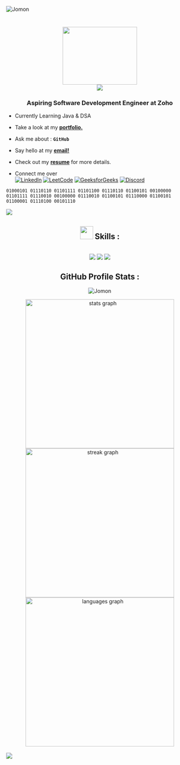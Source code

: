 <p align="left"> <img src="https://komarev.com/ghpvc/?username=Jomonh&label=Profile%20views&color=707070&style=flat" alt="Jomon" /> </p>

<h1 align="center">
<img src="https://github.com/Jomonh/Jomonh/blob/main/Assets/Programmer.gif" height="155" width="200" align="middle"/>  <br>  <img src="https://readme-typing-svg.herokuapp.com/?font=Righteous&size=35&&&color=62dafc&center=true&vCenter=true&width=500&height=70&duration=2500&lines=Hi+There+!+;+I'm+Jomon+Joy+!;" />
</h1>

<h3 align="center">Aspiring Software Development Engineer at Zoho</h3>


-  Currently Learning   Java & DSA 


-  Take a look at my <a a href="https://jomon.vercel.app/" target="_blank">**portfolio.**</a>


-  Ask me about    : **```GitHub```**


-  Say hello at my <a href="mailto:jomon.workmail@gmail.com" target="_blank">**email!**</a>


- Check out my <a href="https://drive.google.com/file/d/1XdP775UPCrulyrOkFoghJPRolNHWBsZU/view?usp=drivesdk" target="_blank">**resume**</a> for more details.


- Connect me over <br>
[![LinkedIn](https://img.shields.io/badge/linkedin-%2320232a.svg?style=normal&logo=linkedIn&logoColor=%230077B5)](https://www.linkedin.com/in/jomonh)
[![LeetCode](https://img.shields.io/badge/LeetCode-%2320232a.svg?style=normal&logo=LeetCode&logoColor=%FFA116)](https://leetcode.com/u/Jomonh/)
[![GeeksforGeeks](https://img.shields.io/badge/GeeksforGeeks-%2320232a.svg?style=normal&logo=geeksforgeeks&logoColor=%2300C853)](https://auth.geeksforgeeks.org/user/jomonh/)
[![Discord](https://img.shields.io/badge/Discord-%2320232a.svg?style=normal&logo=discord&logoColor=%237289DA)](https://discord.gg/gjdGS6BJ)

```
01000101 01110110 01101111 01101100 01110110 01100101 00100000 01101111 01110010 00100000 01110010 01100101 01110000 01100101 01100001 01110100 00101110 

```

<img src="https://raw.githubusercontent.com/Jomonh/Jomonh/main/Assets/horizontal%20line%20.gif"><br>

## <div align="center"><img src = "https://github.com/Jomonh/Jomonh/blob/main/Assets/Coder.gif" width = 35px> Skills :
  </div>

<br/>
<div align="center">
    <img src="https://skillicons.dev/icons?i=java,python,html,css,javascript,typescript" />
    <img src="https://skillicons.dev/icons?i=tailwind,bootstrap,react,redux,nextjs,nodejs"/>
  <img src="https://skillicons.dev/icons?i=expressjs,mongodb,mysql,git,github,firebase"/>
</div>

## <div align="center">GitHub Profile Stats :

<p align="center"><img src="https://github-profile-trophy.vercel.app/?username=Jomonh" target="_blank" alt="Jomon" /> </p>

<div align="center">
<img src="https://github-readme-stats.vercel.app/api?username=Jomonh&theme=react&show_icons=true&hide_border=true&count_private=true" alt="stats graph" width="400" /><br>
<img src="https://github-readme-streak-stats.herokuapp.com/?user=Jomonh&theme=react&hide_border=true" alt="streak graph" width="400"/><br>
<img src="https://github-readme-stats.vercel.app/api/top-langs/?username=Jomonh&theme=react&show_icons=true&hide_border=true&layout=compact" alt="languages graph" width="400" />
</div>

<br>
                                <img src="https://readme-typing-svg.herokuapp.com/?font=Righteous&size=30&&&color=ffffff&center=true&vCenter=true&width=400&height=50&duration=5500&lines=Thank+you+for+visiting...;" />
